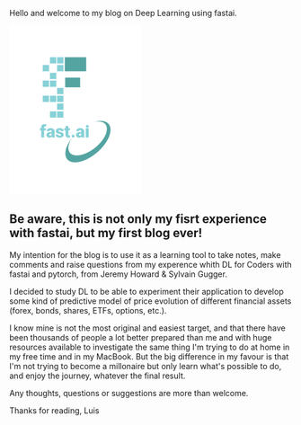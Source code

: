 Hello and welcome to my blog on Deep Learning using fastai.

![Image of fast.ai logo](images/logo.png)


## Be aware, this is not only my fisrt experience with fastai, but my first blog ever!

My intention for the blog is to use it as a learning tool to take notes, make comments and raise questions from my experence whith DL for Coders with fastai and pytorch, from Jeremy Howard & Sylvain Gugger.

I decided to study DL to be able to experiment their application to develop some kind of predictive model of price evolution of different financial assets (forex, bonds, shares, ETFs, options, etc.).

I know mine is not the most original and easiest target, and that there have been thousands of people a lot better prepared than me and with huge resources available to investigate the same thing I'm trying to do at home in my free time and in my MacBook. But the big difference in my favour is that I'm not trying to become a millonaire but only learn what's possible to do, and enjoy the journey, whatever the final result.

Any thoughts, questions or suggestions are more than welcome.

Thanks for reading,
Luis
